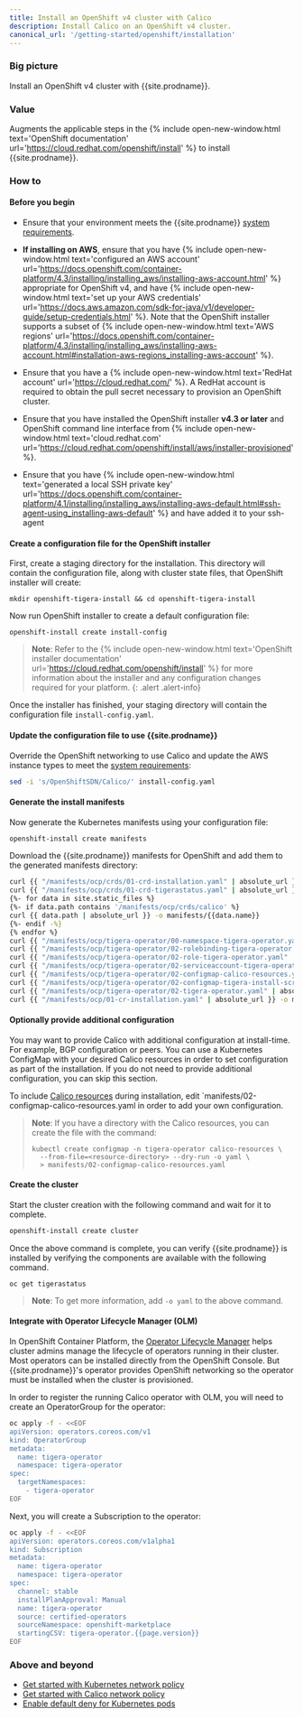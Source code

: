 ```yaml
---
title: Install an OpenShift v4 cluster with Calico
description: Install Calico on an OpenShift v4 cluster.
canonical_url: '/getting-started/openshift/installation'
---
```


### Big picture

Install an OpenShift v4 cluster with {{site.prodname}}.

### Value

Augments the applicable steps in the {% include open-new-window.html text='OpenShift documentation' url='https://cloud.redhat.com/openshift/install' %}
to install {{site.prodname}}.

### How to

#### Before you begin

- Ensure that your environment meets the {{site.prodname}} [system requirements]({{site.baseurl}}/getting-started/openshift/requirements).

- **If installing on AWS**, ensure that you have {% include open-new-window.html text='configured an AWS account' url='https://docs.openshift.com/container-platform/4.3/installing/installing_aws/installing-aws-account.html' %} appropriate for OpenShift v4,
  and have {% include open-new-window.html text='set up your AWS credentials' url='https://docs.aws.amazon.com/sdk-for-java/v1/developer-guide/setup-credentials.html' %}.
  Note that the OpenShift installer supports a subset of {% include open-new-window.html text='AWS regions' url='https://docs.openshift.com/container-platform/4.3/installing/installing_aws/installing-aws-account.html#installation-aws-regions_installing-aws-account' %}.

- Ensure that you have a {% include open-new-window.html text='RedHat account' url='https://cloud.redhat.com/' %}. A RedHat account is required to obtain the pull secret necessary to provision an OpenShift cluster.

- Ensure that you have installed the OpenShift installer **v4.3 or later** and OpenShift command line interface from {% include open-new-window.html text='cloud.redhat.com' url='https://cloud.redhat.com/openshift/install/aws/installer-provisioned' %}.

- Ensure that you have {% include open-new-window.html text='generated a local SSH private key' url='https://docs.openshift.com/container-platform/4.1/installing/installing_aws/installing-aws-default.html#ssh-agent-using_installing-aws-default' %} and have added it to your ssh-agent

#### Create a configuration file for the OpenShift installer

First, create a staging directory for the installation. This directory will contain the configuration file, along with cluster state files, that OpenShift installer will create:

```
mkdir openshift-tigera-install && cd openshift-tigera-install
```

Now run OpenShift installer to create a default configuration file:

```
openshift-install create install-config
```

> **Note**: Refer to the {% include open-new-window.html text='OpenShift installer documentation' url='https://cloud.redhat.com/openshift/install' %} for more information
> about the installer and any configuration changes required for your platform.
{: .alert .alert-info}

Once the installer has finished, your staging directory will contain the configuration file `install-config.yaml`.

#### Update the configuration file to use {{site.prodname}}

Override the OpenShift networking to use Calico and update the AWS instance types to meet the [system requirements]({{site.baseurl}}/getting-started/openshift/requirements):

```bash
sed -i 's/OpenShiftSDN/Calico/' install-config.yaml
```

#### Generate the install manifests

Now generate the Kubernetes manifests using your configuration file:

```bash
openshift-install create manifests
```

Download the {{site.prodname}} manifests for OpenShift and add them to the generated manifests directory:

```bash
curl {{ "/manifests/ocp/crds/01-crd-installation.yaml" | absolute_url }} -o manifests/01-crd-installation.yaml
curl {{ "/manifests/ocp/crds/01-crd-tigerastatus.yaml" | absolute_url }} -o manifests/01-crd-tigerastatus.yaml
{%- for data in site.static_files %}
{%- if data.path contains '/manifests/ocp/crds/calico' %}
curl {{ data.path | absolute_url }} -o manifests/{{data.name}}
{%- endif -%}
{% endfor %}
curl {{ "/manifests/ocp/tigera-operator/00-namespace-tigera-operator.yaml" | absolute_url }} -o manifests/00-namespace-tigera-operator.yaml
curl {{ "/manifests/ocp/tigera-operator/02-rolebinding-tigera-operator.yaml" | absolute_url }} -o manifests/02-rolebinding-tigera-operator.yaml
curl {{ "/manifests/ocp/tigera-operator/02-role-tigera-operator.yaml" | absolute_url }} -o manifests/02-role-tigera-operator.yaml
curl {{ "/manifests/ocp/tigera-operator/02-serviceaccount-tigera-operator.yaml" | absolute_url }} -o manifests/02-serviceaccount-tigera-operator.yaml
curl {{ "/manifests/ocp/tigera-operator/02-configmap-calico-resources.yaml" | absolute_url }} -o manifests/02-configmap-calico-resources.yaml
curl {{ "/manifests/ocp/tigera-operator/02-configmap-tigera-install-script.yaml" | absolute_url }} -o manifests/02-configmap-tigera-install-script.yaml
curl {{ "/manifests/ocp/tigera-operator/02-tigera-operator.yaml" | absolute_url }} -o manifests/02-tigera-operator.yaml
curl {{ "/manifests/ocp/01-cr-installation.yaml" | absolute_url }} -o manifests/01-cr-installation.yaml
```

#### Optionally provide additional configuration

You may want to provide Calico with additional configuration at install-time. For example, BGP configuration or peers.
You can use a Kubernetes ConfigMap with your desired Calico resources in order to set configuration as part of the installation.
If you do not need to provide additional configuration, you can skip this section.

To include [Calico resources]({{site.baseurl}}/reference/resources) during installation, edit `manifests/02-configmap-calico-resources.yaml in order to add your own configuration.

> **Note**: If you have a directory with the Calico resources, you can create the file with the command:
> ```
> kubectl create configmap -n tigera-operator calico-resources \
>   --from-file=<resource-directory> --dry-run -o yaml \
>   > manifests/02-configmap-calico-resources.yaml
> ```

#### Create the cluster

Start the cluster creation with the following command and wait for it to complete.

```bash
openshift-install create cluster
```

Once the above command is complete, you can verify {{site.prodname}} is installed by verifying the components are available with the following command.

```
oc get tigerastatus
```

> **Note**: To get more information, add `-o yaml` to the above command.

#### Integrate with Operator Lifecycle Manager (OLM)

In OpenShift Container Platform, the [Operator Lifecycle Manager](https://docs.openshift.com/container-platform/4.3/operators/understanding_olm/olm-understanding-olm.html#olm-overview_olm-understanding-olm) helps
cluster admins manage the lifecycle of operators running in their cluster. Most operators can be installed directly from the OpenShift Console.
But {{site.prodname}}'s operator provides OpenShift networking so the operator must be installed when the cluster is provisioned.

In order to register the running Calico operator with OLM, you will need to create an OperatorGroup for the operator:

```bash
oc apply -f - <<EOF
apiVersion: operators.coreos.com/v1
kind: OperatorGroup
metadata:
  name: tigera-operator
  namespace: tigera-operator
spec:
  targetNamespaces:
    - tigera-operator
EOF
```

Next, you will create a Subscription to the operator:

```bash
oc apply -f - <<EOF
apiVersion: operators.coreos.com/v1alpha1
kind: Subscription
metadata:
  name: tigera-operator
  namespace: tigera-operator
spec:
  channel: stable
  installPlanApproval: Manual
  name: tigera-operator
  source: certified-operators
  sourceNamespace: openshift-marketplace
  startingCSV: tigera-operator.{{page.version}}
EOF
```

### Above and beyond

- [Get started with Kubernetes network policy]({{site.baseurl}}/security/kubernetes-network-policy)
- [Get started with Calico network policy]({{site.baseurl}}/security/calico-network-policy)
- [Enable default deny for Kubernetes pods]({{site.baseurl}}/security/kubernetes-default-deny)
